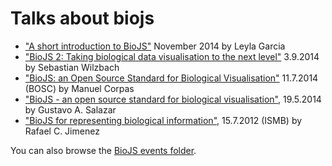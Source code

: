 Talks about biojs
=====

* ["A short introduction to BioJS"](https://github.com/biojs/talks/raw/gh-pages/BioJS2_shortIntroduction.pdf) November 2014 by Leyla Garcia
* ["BioJS 2: Taking biological data visualisation to the next level"](https://docs.google.com/presentation/d/17Q4olwMEd0hFKa0MA01Dx9RHEWbNiI1hJ0Ng2v_1D30/edit?usp=sharing) 3.9.2014 by Sebastian Wilzbach
* ["BioJS: an Open Source Standard for Biological Visualisation"](https://www.youtube.com/watch?v=aHtXNW-I2U0) 11.7.2014 (BOSC) by Manuel Corpas
* ["BioJS - an open source standard for biological visualisation"](http://talks.biojs.net/talk_4ndr01d3/biojs_talk.html#landing-slide), 19.5.2014 by Gustavo A. Salazar 
* ["BioJS for representing biological information"](https://drive.google.com/file/d/0BwdiZp7qSaBhTkE3X0VVMFBXcDA/edit?usp=sharing), 15.7.2012 (ISMB) by Rafael C. Jimenez

You can also browse the [BioJS events folder](https://drive.google.com/#folders/0BwdiZp7qSaBhZVFoU3dPNFdkLXc).
